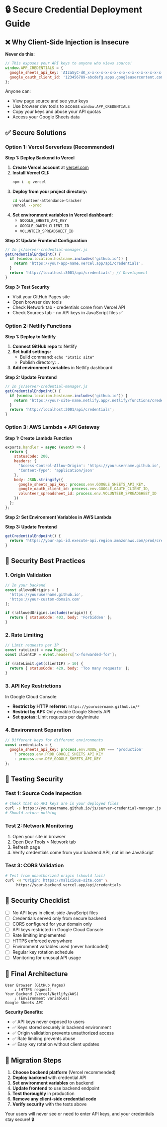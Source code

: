 # 🔒 Secure Credential Deployment Guide

## ❌ Why Client-Side Injection is Insecure

**Never do this:**
```javascript
// This exposes your API keys to anyone who views source!
window.APP_CREDENTIALS = {
  google_sheets_api_key: 'AIzaSyC-dK_x-x-x-x-x-x-x-x-x-x-x-x-x-x-x-x-x-x',
  google_oauth_client_id: '123456789-abcdefg.apps.googleusercontent.com'
};
```

Anyone can:
- View page source and see your keys
- Use browser dev tools to access `window.APP_CREDENTIALS`
- Copy your keys and abuse your API quotas
- Access your Google Sheets data

## ✅ Secure Solutions

### Option 1: Vercel Serverless (Recommended)

**Step 1: Deploy Backend to Vercel**

1. **Create Vercel account** at [vercel.com](https://vercel.com)
2. **Install Vercel CLI:**
   ```bash
   npm i -g vercel
   ```
3. **Deploy from your project directory:**
   ```bash
   cd volunteer-attendance-tracker
   vercel --prod
   ```
4. **Set environment variables in Vercel dashboard:**
   - `GOOGLE_SHEETS_API_KEY`
   - `GOOGLE_OAUTH_CLIENT_ID`
   - `VOLUNTEER_SPREADSHEET_ID`

**Step 2: Update Frontend Configuration**

```javascript
// In js/server-credential-manager.js
getCredentialEndpoint() {
  if (window.location.hostname.includes('github.io')) {
    return 'https://your-app-name.vercel.app/api/credentials';
  }
  return 'http://localhost:3001/api/credentials'; // Development
}
```

**Step 3: Test Security**
- Visit your GitHub Pages site
- Open browser dev tools
- Check Network tab - credentials come from Vercel API
- Check Sources tab - no API keys in JavaScript files ✅

### Option 2: Netlify Functions

**Step 1: Deploy to Netlify**

1. **Connect GitHub repo** to Netlify
2. **Set build settings:**
   - Build command: `echo "Static site"`
   - Publish directory: `.`
3. **Add environment variables** in Netlify dashboard

**Step 2: Update Frontend**

```javascript
// In js/server-credential-manager.js
getCredentialEndpoint() {
  if (window.location.hostname.includes('github.io')) {
    return 'https://your-site-name.netlify.app/.netlify/functions/credentials';
  }
  return 'http://localhost:3001/api/credentials';
}
```

### Option 3: AWS Lambda + API Gateway

**Step 1: Create Lambda Function**

```javascript
exports.handler = async (event) => {
  return {
    statusCode: 200,
    headers: {
      'Access-Control-Allow-Origin': 'https://yourusername.github.io',
      'Content-Type': 'application/json'
    },
    body: JSON.stringify({
      google_sheets_api_key: process.env.GOOGLE_SHEETS_API_KEY,
      google_oauth_client_id: process.env.GOOGLE_OAUTH_CLIENT_ID,
      volunteer_spreadsheet_id: process.env.VOLUNTEER_SPREADSHEET_ID
    })
  };
};
```

**Step 2: Set Environment Variables in AWS Lambda**

**Step 3: Update Frontend**

```javascript
getCredentialEndpoint() {
  return 'https://your-api-id.execute-api.region.amazonaws.com/prod/credentials';
}
```

## 🔐 Security Best Practices

### 1. Origin Validation
```javascript
// In your backend
const allowedOrigins = [
  'https://yourusername.github.io',
  'https://your-custom-domain.com'
];

if (!allowedOrigins.includes(origin)) {
  return { statusCode: 403, body: 'Forbidden' };
}
```

### 2. Rate Limiting
```javascript
// Limit requests per IP
const rateLimit = new Map();
const clientIP = event.headers['x-forwarded-for'];

if (rateLimit.get(clientIP) > 10) {
  return { statusCode: 429, body: 'Too many requests' };
}
```

### 3. API Key Restrictions
In Google Cloud Console:
- **Restrict by HTTP referrer:** `https://yourusername.github.io/*`
- **Restrict by API:** Only enable Google Sheets API
- **Set quotas:** Limit requests per day/minute

### 4. Environment Separation
```javascript
// Different keys for different environments
const credentials = {
  google_sheets_api_key: process.env.NODE_ENV === 'production' 
    ? process.env.PROD_GOOGLE_SHEETS_API_KEY 
    : process.env.DEV_GOOGLE_SHEETS_API_KEY
};
```

## 🧪 Testing Security

### Test 1: Source Code Inspection
```bash
# Check that no API keys are in your deployed files
curl -s https://yourusername.github.io/js/server-credential-manager.js | grep -i "api.*key"
# Should return nothing
```

### Test 2: Network Monitoring
1. Open your site in browser
2. Open Dev Tools > Network tab
3. Refresh page
4. Verify credentials come from your backend API, not inline JavaScript

### Test 3: CORS Validation
```bash
# Test from unauthorized origin (should fail)
curl -H "Origin: https://malicious-site.com" \
     https://your-backend.vercel.app/api/credentials
```

## 🚨 Security Checklist

- [ ] No API keys in client-side JavaScript files
- [ ] Credentials served only from secure backend
- [ ] CORS configured for your domain only
- [ ] API keys restricted in Google Cloud Console
- [ ] Rate limiting implemented
- [ ] HTTPS enforced everywhere
- [ ] Environment variables used (never hardcoded)
- [ ] Regular key rotation schedule
- [ ] Monitoring for unusual API usage

## 🎯 Final Architecture

```
User Browser (GitHub Pages)
    ↓ (HTTPS request)
Your Backend (Vercel/Netlify/AWS)
    ↓ (Environment variables)
Google Sheets API
```

**Security Benefits:**
- ✅ API keys never exposed to users
- ✅ Keys stored securely in backend environment
- ✅ Origin validation prevents unauthorized access
- ✅ Rate limiting prevents abuse
- ✅ Easy key rotation without client updates

## 🔄 Migration Steps

1. **Choose backend platform** (Vercel recommended)
2. **Deploy backend** with credential API
3. **Set environment variables** on backend
4. **Update frontend** to use backend endpoint
5. **Test thoroughly** in production
6. **Remove any client-side credential code**
7. **Verify security** with the tests above

Your users will never see or need to enter API keys, and your credentials stay secure! 🔒
